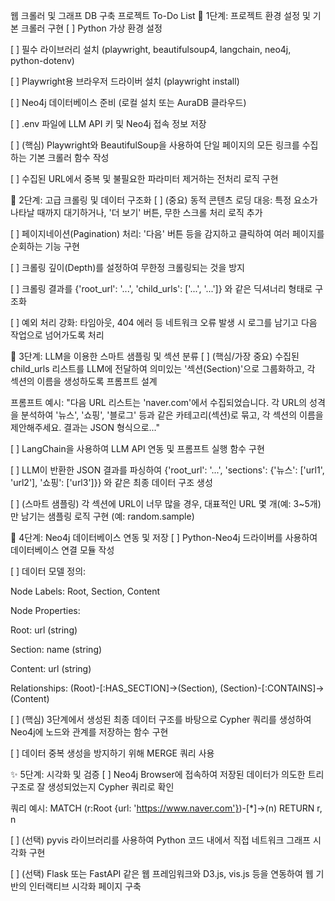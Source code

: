 웹 크롤러 및 그래프 DB 구축 프로젝트 To-Do List
📝 1단계: 프로젝트 환경 설정 및 기본 크롤러 구현
[ ] Python 가상 환경 설정

[ ] 필수 라이브러리 설치 (playwright, beautifulsoup4, langchain, neo4j, python-dotenv)

[ ] Playwright용 브라우저 드라이버 설치 (playwright install)

[ ] Neo4j 데이터베이스 준비 (로컬 설치 또는 AuraDB 클라우드)

[ ] .env 파일에 LLM API 키 및 Neo4j 접속 정보 저장

[ ] (핵심) Playwright와 BeautifulSoup을 사용하여 단일 페이지의 모든 링크를 수집하는 기본 크롤러 함수 작성

[ ] 수집된 URL에서 중복 및 불필요한 파라미터 제거하는 전처리 로직 구현

🚀 2단계: 고급 크롤링 및 데이터 구조화
[ ] (중요) 동적 콘텐츠 로딩 대응: 특정 요소가 나타날 때까지 대기하거나, '더 보기' 버튼, 무한 스크롤 처리 로직 추가

[ ] 페이지네이션(Pagination) 처리: '다음' 버튼 등을 감지하고 클릭하여 여러 페이지를 순회하는 기능 구현

[ ] 크롤링 깊이(Depth)를 설정하여 무한정 크롤링되는 것을 방지

[ ] 크롤링 결과를 {'root_url': '...', 'child_urls': ['...', '...']} 와 같은 딕셔너리 형태로 구조화

[ ] 예외 처리 강화: 타임아웃, 404 에러 등 네트워크 오류 발생 시 로그를 남기고 다음 작업으로 넘어가도록 처리

🧠 3단계: LLM을 이용한 스마트 샘플링 및 섹션 분류
[ ] (핵심/가장 중요) 수집된 child_urls 리스트를 LLM에 전달하여 의미있는 '섹션(Section)'으로 그룹화하고, 각 섹션의 이름을 생성하도록 프롬프트 설계

프롬프트 예시: "다음 URL 리스트는 'naver.com'에서 수집되었습니다. 각 URL의 성격을 분석하여 '뉴스', '쇼핑', '블로그' 등과 같은 카테고리(섹션)로 묶고, 각 섹션의 이름을 제안해주세요. 결과는 JSON 형식으로..."

[ ] LangChain을 사용하여 LLM API 연동 및 프롬프트 실행 함수 구현

[ ] LLM이 반환한 JSON 결과를 파싱하여 {'root_url': '...', 'sections': {'뉴스': ['url1', 'url2'], '쇼핑': ['url3']}} 와 같은 최종 데이터 구조 생성

[ ] (스마트 샘플링) 각 섹션에 URL이 너무 많을 경우, 대표적인 URL 몇 개(예: 3~5개)만 남기는 샘플링 로직 구현 (예: random.sample)

🔗 4단계: Neo4j 데이터베이스 연동 및 저장
[ ] Python-Neo4j 드라이버를 사용하여 데이터베이스 연결 모듈 작성

[ ] 데이터 모델 정의:

Node Labels: Root, Section, Content

Node Properties:

Root: url (string)

Section: name (string)

Content: url (string)

Relationships: (Root)-[:HAS_SECTION]->(Section), (Section)-[:CONTAINS]->(Content)

[ ] (핵심) 3단계에서 생성된 최종 데이터 구조를 바탕으로 Cypher 쿼리를 생성하여 Neo4j에 노드와 관계를 저장하는 함수 구현

[ ] 데이터 중복 생성을 방지하기 위해 MERGE 쿼리 사용

✨ 5단계: 시각화 및 검증
[ ] Neo4j Browser에 접속하여 저장된 데이터가 의도한 트리 구조로 잘 생성되었는지 Cypher 쿼리로 확인

쿼리 예시: MATCH (r:Root {url: 'https://www.naver.com'})-[*]->(n) RETURN r, n

[ ] (선택) pyvis 라이브러리를 사용하여 Python 코드 내에서 직접 네트워크 그래프 시각화 구현

[ ] (선택) Flask 또는 FastAPI 같은 웹 프레임워크와 D3.js, vis.js 등을 연동하여 웹 기반의 인터랙티브 시각화 페이지 구축